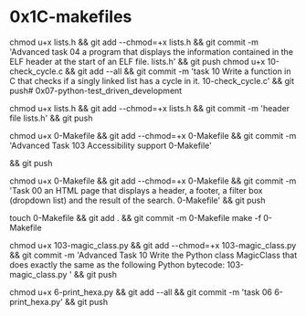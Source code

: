 # 0x1C-makefiles

chmod u+x lists.h && git add --chmod=+x lists.h && git commit -m 'Advanced task 04 a program that displays the information contained in the ELF header at the start of an ELF file. lists.h' && git push
chmod u+x 10-check_cycle.c && git add --all && git commit -m 'task 10 Write a function in C that checks if a singly linked list has a cycle in it. 10-check_cycle.c' && git push# 0x07-python-test_driven_development

chmod u+x lists.h && git add --chmod=+x lists.h && git commit -m 'header file lists.h' && git push

chmod u+x 0-Makefile && git add --chmod=+x 0-Makefile && git commit -m 'Advanced Task 103 Accessibility support 0-Makefile'

&& git push

chmod u+x 0-Makefile && git add --chmod=+x 0-Makefile && git commit -m 'Task 00 an HTML page that displays a header, a footer, a filter box (dropdown list) and the result of the search. 0-Makefile'
&& git push

touch 0-Makefile && git add . && git commit -m 0-Makefile
make -f 0-Makefile

chmod u+x 103-magic_class.py && git add --chmod=+x 103-magic_class.py && git commit -m 'Advanced Task 10 Write the Python class MagicClass that does exactly the same as the following Python bytecode: 103-magic_class.py ' && git push

chmod u+x 6-print_hexa.py && git add --all && git commit -m 'task 06 6-print_hexa.py' && git push
